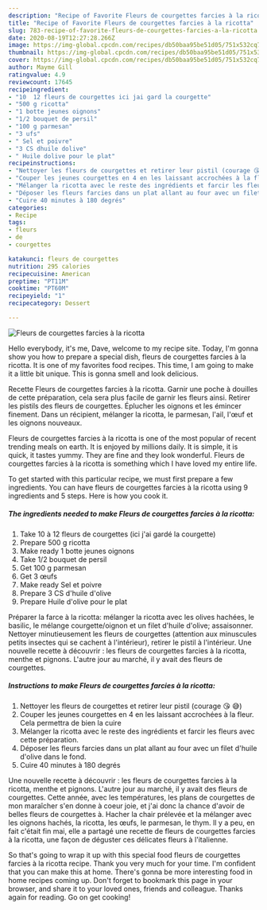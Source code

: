 ```yaml
---
description: "Recipe of Favorite Fleurs de courgettes farcies à la ricotta"
title: "Recipe of Favorite Fleurs de courgettes farcies à la ricotta"
slug: 783-recipe-of-favorite-fleurs-de-courgettes-farcies-a-la-ricotta
date: 2020-08-19T12:27:28.266Z
image: https://img-global.cpcdn.com/recipes/db50baa95be51d05/751x532cq70/fleurs-de-courgettes-farcies-a-la-ricotta-photo-principale-de-la-recette.jpg
thumbnail: https://img-global.cpcdn.com/recipes/db50baa95be51d05/751x532cq70/fleurs-de-courgettes-farcies-a-la-ricotta-photo-principale-de-la-recette.jpg
cover: https://img-global.cpcdn.com/recipes/db50baa95be51d05/751x532cq70/fleurs-de-courgettes-farcies-a-la-ricotta-photo-principale-de-la-recette.jpg
author: Mayme Gill
ratingvalue: 4.9
reviewcount: 17645
recipeingredient:
- "10  12 fleurs de courgettes ici jai gard la courgette"
- "500 g ricotta"
- "1 botte jeunes oignons"
- "1/2 bouquet de persil"
- "100 g parmesan"
- "3 ufs"
- " Sel et poivre"
- "3 CS dhuile dolive"
- " Huile dolive pour le plat"
recipeinstructions:
- "Nettoyer les fleurs de courgettes et retirer leur pistil (courage 😘 😅)"
- "Couper les jeunes courgettes en 4 en les laissant accrochées à la fleur. Cela permettra de bien la cuire"
- "Mélanger la ricotta avec le reste des ingrédients et farcir les fleurs avec cette préparation."
- "Déposer les fleurs farcies dans un plat allant au four avec un filet d&#39;huile d&#39;olive dans le fond."
- "Cuire 40 minutes à 180 degrés"
categories:
- Recipe
tags:
- fleurs
- de
- courgettes

katakunci: fleurs de courgettes 
nutrition: 295 calories
recipecuisine: American
preptime: "PT11M"
cooktime: "PT60M"
recipeyield: "1"
recipecategory: Dessert

---
```



![Fleurs de courgettes farcies à la ricotta](https://img-global.cpcdn.com/recipes/db50baa95be51d05/751x532cq70/fleurs-de-courgettes-farcies-a-la-ricotta-photo-principale-de-la-recette.jpg)

Hello everybody, it's me, Dave, welcome to my recipe site. Today, I'm gonna show you how to prepare a special dish, fleurs de courgettes farcies à la ricotta. It is one of my favorites food recipes. This time, I am going to make it a little bit unique. This is gonna smell and look delicious.

Recette Fleurs de courgettes farcies à la ricotta. Garnir une poche à douilles de cette préparation, cela sera plus facile de garnir les fleurs ainsi. Retirer les pistils des fleurs de courgettes. Éplucher les oignons et les émincer finement. Dans un récipient, mélanger la ricotta, le parmesan, l&#39;ail, l&#39;œuf et les oignons nouveaux.

Fleurs de courgettes farcies à la ricotta is one of the most popular of recent trending meals on earth. It is enjoyed by millions daily. It is simple, it is quick, it tastes yummy. They are fine and they look wonderful. Fleurs de courgettes farcies à la ricotta is something which I have loved my entire life.


To get started with this particular recipe, we must first prepare a few ingredients. You can have fleurs de courgettes farcies à la ricotta using 9 ingredients and 5 steps. Here is how you cook it.

<!--inarticleads1-->

##### The ingredients needed to make Fleurs de courgettes farcies à la ricotta:

1. Take 10 à 12 fleurs de courgettes (ici j&#39;ai gardé la courgette)
1. Prepare 500 g ricotta
1. Make ready 1 botte jeunes oignons
1. Take 1/2 bouquet de persil
1. Get 100 g parmesan
1. Get 3 œufs
1. Make ready  Sel et poivre
1. Prepare 3 CS d&#39;huile d&#39;olive
1. Prepare  Huile d&#39;olive pour le plat


Préparer la farce à la ricotta: mélanger la ricotta avec les olives hachées, le basilic, le mélange courgette/oignon et un filet d&#39;huile d&#39;olive; assaisonner. Nettoyer minutieusement les fleurs de courgettes (attention aux minuscules petits insectes qui se cachent à l&#39;intérieur), retirer le pistil à l&#39;intérieur. Une nouvelle recette à découvrir : les fleurs de courgettes farcies à la ricotta, menthe et pignons. L&#39;autre jour au marché, il y avait des fleurs de courgettes. 

<!--inarticleads2-->

##### Instructions to make Fleurs de courgettes farcies à la ricotta:

1. Nettoyer les fleurs de courgettes et retirer leur pistil (courage 😘 😅)
1. Couper les jeunes courgettes en 4 en les laissant accrochées à la fleur. Cela permettra de bien la cuire
1. Mélanger la ricotta avec le reste des ingrédients et farcir les fleurs avec cette préparation.
1. Déposer les fleurs farcies dans un plat allant au four avec un filet d&#39;huile d&#39;olive dans le fond.
1. Cuire 40 minutes à 180 degrés


Une nouvelle recette à découvrir : les fleurs de courgettes farcies à la ricotta, menthe et pignons. L&#39;autre jour au marché, il y avait des fleurs de courgettes. Cette année, avec les températures, les plans de courgettes de mon maraîcher s&#39;en donne à coeur joie, et j&#39;ai donc la chance d&#39;avoir de belles fleurs de courgettes à. Hacher la chair prélevée et la mélanger avec les oignons hachés, la ricotta, les œufs, le parmesan, le thym. Il y a peu, en fait c&#39;était fin mai, elle a partagé une recette de fleurs de courgettes farcies à la ricotta, une façon de déguster ces délicates fleurs à l&#39;italienne. 

So that's going to wrap it up with this special food fleurs de courgettes farcies à la ricotta recipe. Thank you very much for your time. I'm confident that you can make this at home. There's gonna be more interesting food in home recipes coming up. Don't forget to bookmark this page in your browser, and share it to your loved ones, friends and colleague. Thanks again for reading. Go on get cooking!

